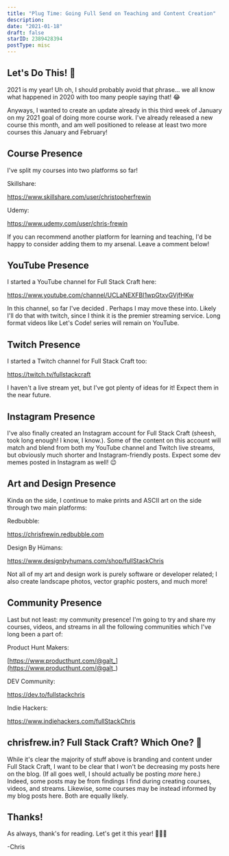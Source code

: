 ```yaml
---
title: "Plug Time: Going Full Send on Teaching and Content Creation"
description:
date: "2021-01-18"
draft: false
starID: 2389428394
postType: misc
---
```


## Let's Do This! 🚀

2021 is my year! Uh oh, I should probably avoid that phrase... we all know what happened in 2020 with too many people saying that! :joy: 

Anyways, I wanted to create an update already in this third week of January on my 2021 goal of doing more course work. I've already released a new course this month, and am well positioned to release at least two more courses this January and February!

## Course Presence

I've split my courses into two platforms so far!

Skillshare:

https://www.skillshare.com/user/christopherfrewin

Udemy:

https://www.udemy.com/user/chris-frewin

If you can recommend another platform for learning and teaching, I'd be happy to consider adding them to my arsenal. Leave a comment below!

## YouTube Presence

I started a YouTube channel for Full Stack Craft here:

https://www.youtube.com/channel/UCLaNEXFBI1wpGtxvGVjfHKw

In this channel, so far I've decided . Perhaps I may move these into. Likely I'll do that with twitch, since I think it is the premier streaming service. Long format videos like Let's Code! series will remain on YouTube.

## Twitch Presence

I started a Twitch channel for Full Stack Craft too:

https://twitch.tv/fullstackcraft

I haven't a live stream yet, but I've got plenty of ideas for it! Expect them in the near future.

## Instagram Presence

I've also finally created an Instagram account for Full Stack Craft (sheesh, took long enough! I know, I know.). Some of the content on this account will match and blend from both my YouTube channel and Twitch live streams, but obviously much shorter and Instagram-friendly posts. Expect some dev memes posted in Instagram as well! :wink:

## Art and Design Presence

Kinda on the side, I continue to make prints and ASCII art on the side through two main platforms:

Redbubble:

https://chrisfrewin.redbubble.com

Design By Hümans:

https://www.designbyhumans.com/shop/fullStackChris

Not all of my art and design work is purely software or developer related; I also create landscape photos, vector graphic posters, and much more!

## Community Presence

Last but not least: my community presence! I'm going to try and share my courses, videos, and streams in all the following communities which I've long been a part of:

Product Hunt Makers:

[https://www.producthunt.com/@galt_](https://www.producthunt.com/@galt_)

DEV Community:

https://dev.to/fullstackchris

Indie Hackers:

https://www.indiehackers.com/fullStackChris

## chrisfrew.in? Full Stack Craft? Which One? 🤔

While it's clear the majority of stuff above is branding and content under Full Stack Craft, I want to be clear that I won't be decreasing my posts here on the blog. (If all goes well, I should actually be posting _more_ here.) Indeed, some posts may be from findings I find during creating courses, videos, and streams. Likewise, some courses may be instead informed by my blog posts here. Both are equally likely.

## Thanks!

As always, thank's for reading. Let's get it this year! 🚀🚀🚀

-Chris


